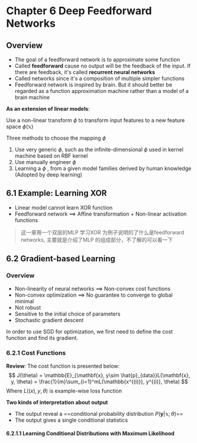 # Chapter 6   Deep Feedforward Networks

## Overview 

* The goal of a feedforward network is to approximate some function 
* Called **feedforward** cause no output will be the feedback of the input. If there are feedback, it's called **recurrent neural networks**
* Called networks since it's a composition of multiple simpler functions
* Feedforward network is inspired by brain. But it should better be regarded as a function approximation machine rather than a model of a brain machine

**As an extension of linear models**:

Use a non-linear transform $\phi$ to transform input features to a new feature space $\phi(\mathbb{x})$ 

Three methods to choose the mapping $\phi$ 

1. Use very generic $\phi$, such as the infinite-dimensional $\phi$ used in kernel machine based on RBF kernel
2. Use manually engineer $\phi$ 
3. Learning a $\phi$ , from a given model families derived by human knowledge (Adopted by deep learning)





## 6.1 Example: Learning XOR

* Linear model cannot learn XOR function 
* Feedforward network $\implies$ Affine transformation + Non-linear activation functions

> 这一章用一个双层的MLP 学习XOR 为例子说明的了什么是feedforward networks, 主要就是介绍了MLP 的组成部分，不了解的可以看一下





## 6.2 Gradient-based Learning 

### Overview 

* Non-linearity of neural networks $\implies$ Non-convex cost functions 
* Non-convex optimization $\implies$ No guarantee to converge to global minimal 
* Not robust
* Sensitive to the initial choice of parameters 
* Stochastic gradient descent 

In order to use SGD for optimization, we first need to define the cost function and find its gradient.



### 6.2.1 Cost Functions 

**Review**: The cost function is presented below:
$$
J(\theta) = \mathbb{E}_{\mathbf{x}, y\sim \hat{p}_{data}}L(\mathbf{x}, y, \theta) = \frac{1}{m}\sum_{i=1}^mL(\mathbb{x^{(i)}}, y^{(i)}, \theta)
$$
Where $L(\mathbb(x), y, \theta)$ is example-wise loss function 

**Two kinds of interpretation about output**

* The output reveal a ==conditional probability distribution $P(\mathbf{y} |\mathbb{x}; \theta)$==
* The output gives a single conditional statistics



> 

#### 6.2.1.1 Learning Conditional Distributions with Maximum Likelihood


